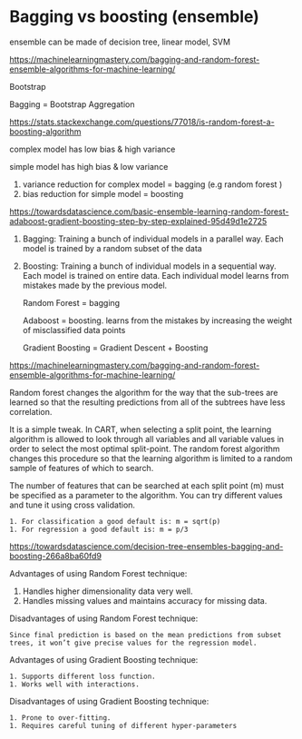 
# Bagging vs boosting (ensemble)

ensemble can be made of decision tree, linear model, SVM

https://machinelearningmastery.com/bagging-and-random-forest-ensemble-algorithms-for-machine-learning/

Bootstrap

Bagging = Bootstrap Aggregation

https://stats.stackexchange.com/questions/77018/is-random-forest-a-boosting-algorithm

complex model has low bias & high variance

simple model has high bias & low variance

1. variance reduction for complex model = bagging (e.g random forest )
1. bias reduction for simple model = boosting

https://towardsdatascience.com/basic-ensemble-learning-random-forest-adaboost-gradient-boosting-step-by-step-explained-95d49d1e2725

1. Bagging: Training a bunch of individual models in a parallel way. Each model is trained by a random subset of the data
1. Boosting: Training a bunch of individual models in a sequential way. Each model is trained on entire data. Each individual model learns from mistakes made by the previous model.

    Random Forest = bagging

    Adaboost = boosting. learns from the mistakes by increasing the weight of misclassified data points

    Gradient Boosting = Gradient Descent + Boosting


https://machinelearningmastery.com/bagging-and-random-forest-ensemble-algorithms-for-machine-learning/

Random forest changes the algorithm for the way that the sub-trees are learned so that the resulting predictions from all of the subtrees have less correlation.

It is a simple tweak. In CART, when selecting a split point, the learning algorithm is allowed to look through all variables and all variable values in order to select the most optimal split-point. The random forest algorithm changes this procedure so that the learning algorithm is limited to a random sample of features of which to search.

The number of features that can be searched at each split point (m) must be specified as a parameter to the algorithm. You can try different values and tune it using cross validation.

    1. For classification a good default is: m = sqrt(p)
    1. For regression a good default is: m = p/3


https://towardsdatascience.com/decision-tree-ensembles-bagging-and-boosting-266a8ba60fd9

Advantages of using Random Forest technique:

1. Handles higher dimensionality data very well.
1. Handles missing values and maintains accuracy for missing data.

Disadvantages of using Random Forest technique:

    Since final prediction is based on the mean predictions from subset trees, it won’t give precise values for the regression model.

Advantages of using Gradient Boosting technique:

    1. Supports different loss function.
    1. Works well with interactions.

Disadvantages of using Gradient Boosting technique:

    1. Prone to over-fitting.
    1. Requires careful tuning of different hyper-parameters
